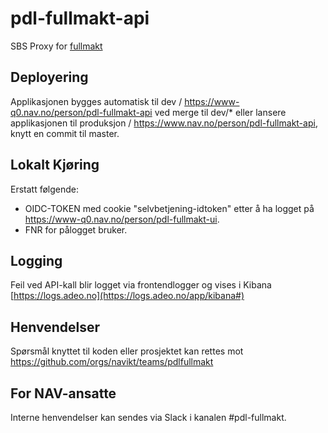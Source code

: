 # pdl-fullmakt-api

SBS Proxy for [fullmakt](https://github.com/navikt/pdl-fullmakt-ui)


## Deployering

Applikasjonen bygges automatisk til dev / https://www-q0.nav.no/person/pdl-fullmakt-api ved merge til dev/* eller lansere applikasjonen til produksjon / https://www.nav.no/person/pdl-fullmakt-api, knytt en commit til master. 

## Lokalt Kjøring

Erstatt følgende:
* OIDC-TOKEN med cookie "selvbetjening-idtoken" etter å ha logget på https://www-q0.nav.no/person/pdl-fullmakt-ui.
* FNR for pålogget bruker.

## Logging

Feil ved API-kall blir logget via frontendlogger og vises i Kibana<br>
[https://logs.adeo.no](https://logs.adeo.no/app/kibana#)

## Henvendelser

Spørsmål knyttet til koden eller prosjektet kan rettes mot https://github.com/orgs/navikt/teams/pdlfullmakt

## For NAV-ansatte

Interne henvendelser kan sendes via Slack i kanalen #pdl-fullmakt.

